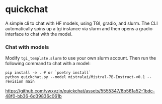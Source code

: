 # quickchat

A simple cli to chat with HF models, using TGI, gradio, and slurm. The CLI automatically spins up a tgi instance via slurm and then opens a gradio interface to chat with the model.

### Chat with models

Modify `tgi_template.slurm` to use your own slurm account. Then run the following command to chat with a model:

```shell
pip install -e . # or `poetry install`
python quickchat.py --model mistralai/Mistral-7B-Instruct-v0.1 --revision main
```




https://github.com/vwxyzjn/quickchat/assets/5555347/8b561a52-1bdc-48f0-bb36-6d39836c061b


